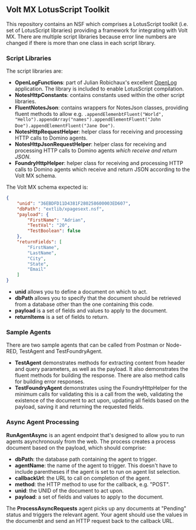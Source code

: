 ## Volt MX LotusScript Toolkit

This repository contains an NSF which comprises a LotusScript toolkit (i.e. set of LotusScript libraries) providing a framework for integrating with Volt MX. There are multiple script libraries because error line numbers are changed if there is more than one class in each script library. 

### Script Libraries
The script libraries are:

- **OpenLogFunctions**: part of Julian Robichaux's excellent [OpenLog](https://openntf.org/main.nsf/project.xsp?r=project/OpenLog) application. The library is included to enable LotusScript compilation.
- **NotesHttpConstants**: contains constants used within the other script libraries.
- **FluentNotesJson**: contains wrappers for NotesJson classes, providing fluent methods to allow e.g. `.appendElemenbtFluent("World", "Hello").appendArray("names").appendElementFluent("John Doe").appendElementFluent("Jane Doe")`.
- **NotesHttpRequestHelper**: helper class for receiving and processing HTTP calls to Domino agents.
- **NotesHttpJsonRequestHelper**: helper class for receiving and processing HTTP calls to Domino agents *which receive and return JSON*.
- **FoundryHttpHelper**: helper class for receiving and processing HTTP calls to Domino agents which receive and return JSON according to the Volt MX schema.

The Volt MX schema expected is:
```json
{
    "unid": "36EBDFD11D4381F280258600003ED607",
    "dbPath": "extlib/xpagesext.nsf",
    "payload": {
        "FirstName": "Adrian",
        "TestVal": "20",
        "TestBoolean": false
    },
    "returnFields": [
        "FirstName",
        "LastName",
        "City",
        "State",
        "Email"
    ]
}
```

- **unid** allows you to define a document on which to act.
- **dbPath** allows you to specify that the document should be retrieved from a database other than the one containing this code.
- **payload** is a set of fields and values to apply to the document.
- **returnItems** is a set of fields to return.

### Sample Agents
There are two sample agents that can be called from Postman or Node-RED, TestAgent and TestFoundryAgent.

- **TestAgent** demonstrates methods for extracting content from header and query parameters, as well as the payload. It also demonstrates the fluent methods for building the response. There are also method calls for building error responses.
- **TestFoundryAgent** demonstrates using the FoundryHttpHelper for the minimum calls for validating this is a call from the web, validating the existence of the document to act upon, updating all fields based on the payload, saving it and returning the requested fields.

### Async Agent Processing

**RunAgentAsync** is an agent endpoint that's designed to allow you to run agents asynchronously from the web. The process creates a process document based on the payload, which should comprise:

- **dbPath**: the database path containing the agent to trigger.
- **agentName**: the name of the agent to trigger. This doesn't have to include parentheses if the agent is set to run on agent list selection.
- **callbackUrl**: the URL to call on completion of the agent.
- **method**: the HTTP method to use for the callback, e.g. "POST".
- **unid**: the UNID of the document to act upon.
- **payload**: a set of fields and values to apply to the document.

The **ProcessAsyncRequests** agent picks up any documents at "Pending" status and triggers the relevant agent. Your agent should use the values in the documenbt and send an HTTP request back to the callback URL.